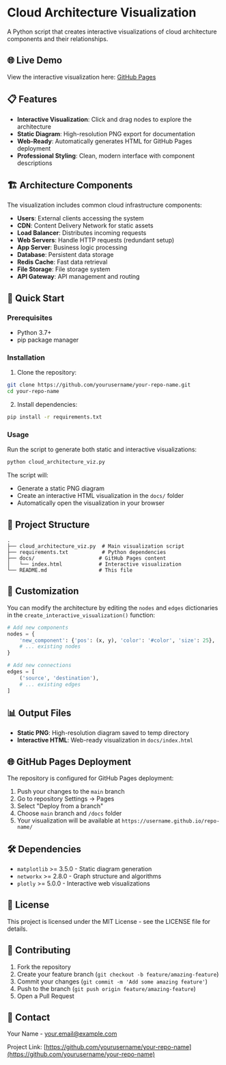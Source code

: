 # Cloud Architecture Visualization

A Python script that creates interactive visualizations of cloud architecture components and their relationships.

## 🌐 Live Demo

View the interactive visualization here: [GitHub Pages](https://username.github.io/repo-name/)

## 📋 Features

- **Interactive Visualization**: Click and drag nodes to explore the architecture
- **Static Diagram**: High-resolution PNG export for documentation
- **Web-Ready**: Automatically generates HTML for GitHub Pages deployment
- **Professional Styling**: Clean, modern interface with component descriptions

## 🏗️ Architecture Components

The visualization includes common cloud infrastructure components:

- **Users**: External clients accessing the system
- **CDN**: Content Delivery Network for static assets
- **Load Balancer**: Distributes incoming requests
- **Web Servers**: Handle HTTP requests (redundant setup)
- **App Server**: Business logic processing
- **Database**: Persistent data storage
- **Redis Cache**: Fast data retrieval
- **File Storage**: File storage system
- **API Gateway**: API management and routing

## 🚀 Quick Start

### Prerequisites

- Python 3.7+
- pip package manager

### Installation

1. Clone the repository:
```bash
git clone https://github.com/yourusername/your-repo-name.git
cd your-repo-name
```

2. Install dependencies:
```bash
pip install -r requirements.txt
```

### Usage

Run the script to generate both static and interactive visualizations:

```bash
python cloud_architecture_viz.py
```

The script will:
- Generate a static PNG diagram
- Create an interactive HTML visualization in the `docs/` folder
- Automatically open the visualization in your browser

## 📁 Project Structure

```
.
├── cloud_architecture_viz.py  # Main visualization script
├── requirements.txt           # Python dependencies
├── docs/                     # GitHub Pages content
│   └── index.html            # Interactive visualization
└── README.md                 # This file
```

## 🔧 Customization

You can modify the architecture by editing the `nodes` and `edges` dictionaries in the `create_interactive_visualization()` function:

```python
# Add new components
nodes = {
    'new_component': {'pos': (x, y), 'color': '#color', 'size': 25},
    # ... existing nodes
}

# Add new connections
edges = [
    ('source', 'destination'),
    # ... existing edges
]
```

## 📊 Output Files

- **Static PNG**: High-resolution diagram saved to temp directory
- **Interactive HTML**: Web-ready visualization in `docs/index.html`

## 🌐 GitHub Pages Deployment

The repository is configured for GitHub Pages deployment:

1. Push your changes to the `main` branch
2. Go to repository Settings → Pages
3. Select "Deploy from a branch"
4. Choose `main` branch and `/docs` folder
5. Your visualization will be available at `https://username.github.io/repo-name/`

## 🛠️ Dependencies

- `matplotlib` >= 3.5.0 - Static diagram generation
- `networkx` >= 2.8.0 - Graph structure and algorithms
- `plotly` >= 5.0.0 - Interactive web visualizations

## 📝 License

This project is licensed under the MIT License - see the LICENSE file for details.

## 🤝 Contributing

1. Fork the repository
2. Create your feature branch (`git checkout -b feature/amazing-feature`)
3. Commit your changes (`git commit -m 'Add some amazing feature'`)
4. Push to the branch (`git push origin feature/amazing-feature`)
5. Open a Pull Request

## 📧 Contact

Your Name - your.email@example.com

Project Link: [https://github.com/yourusername/your-repo-name](https://github.com/yourusername/your-repo-name)
